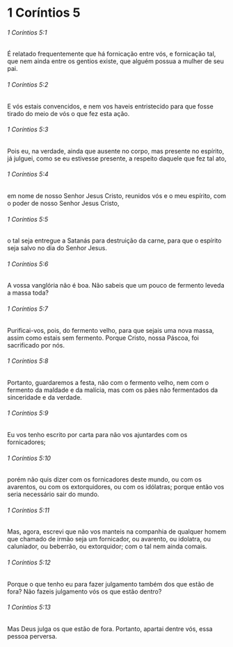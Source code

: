 # 1 Coríntios 5

###### 1 Coríntios 5:1

É relatado frequentemente que há fornicação entre vós, e fornicação tal, que nem ainda entre os gentios existe, que alguém possua a mulher de seu pai.

###### 1 Coríntios 5:2

E vós estais convencidos, e nem vos haveis entristecido para que fosse tirado do meio de vós o que fez esta ação.

###### 1 Coríntios 5:3

Pois eu, na verdade, ainda que ausente no corpo, mas presente no espírito, já julguei, como se eu estivesse presente, a respeito daquele que fez tal ato,

###### 1 Coríntios 5:4

em nome de nosso Senhor Jesus Cristo, reunidos vós e o meu espírito, com o poder de nosso Senhor Jesus Cristo,

###### 1 Coríntios 5:5

o tal seja entregue a Satanás para destruição da carne, para que o espírito seja salvo no dia do Senhor Jesus.

###### 1 Coríntios 5:6

A vossa vanglória não é boa. Não sabeis que um pouco de fermento leveda a massa toda?

###### 1 Coríntios 5:7

Purificai-vos, pois, do fermento velho, para que sejais uma nova massa, assim como estais sem fermento. Porque Cristo, nossa Páscoa, foi sacrificado por nós.

###### 1 Coríntios 5:8

Portanto, guardaremos a festa, não com o fermento velho, nem com o fermento da maldade e da malícia, mas com os pães não fermentados da sinceridade e da verdade.

###### 1 Coríntios 5:9

Eu vos tenho escrito por carta para não vos ajuntardes com os fornicadores;

###### 1 Coríntios 5:10

porém não quis dizer com os fornicadores deste mundo, ou com os avarentos, ou com os extorquidores, ou com os idólatras; porque então vos seria necessário sair do mundo.

###### 1 Coríntios 5:11

Mas, agora, escrevi que não vos manteis na companhia de qualquer homem que chamado de irmão seja um fornicador, ou avarento, ou idolatra, ou caluniador, ou beberrão, ou extorquidor; com o tal nem ainda comais.

###### 1 Coríntios 5:12

Porque o que tenho eu para fazer julgamento também dos que estão de fora? Não fazeis julgamento vós os que estão dentro?

###### 1 Coríntios 5:13

Mas Deus julga os que estão de fora. Portanto, apartai dentre vós, essa pessoa perversa.

